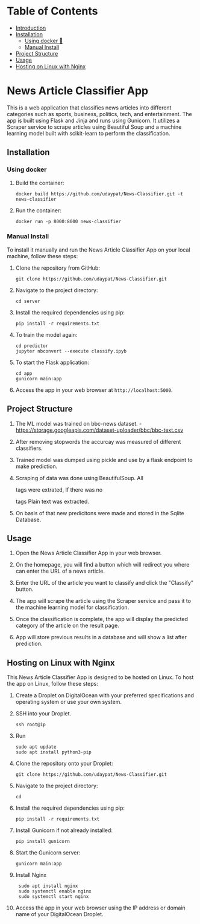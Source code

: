 # Table of Contents

* [Introduction](#news-article-classifier-app)
* [Installation](#installation)
   + [Using docker 🐋](#using-docker)
   + [Manual Install](#manual-install)
* [Project Structure](#project-structure)
* [Usage](#usage)
* [Hosting on Linux with Nginx](#hosting-on-linux-with-nginx)


# News Article Classifier App

This is a web application that classifies news articles into different categories such as sports, business, politics, tech, and entertainment. The app is built using Flask and Jinja and runs using Gunicorn. It utilizes a Scraper service to scrape articles using Beautiful Soup and a machine learning model built with scikit-learn to perform the classification.

## Installation

### Using docker

1. Build the container:

   ```
   docker build https://github.com/udaypat/News-Classifier.git -t news-classifier
   ```

2. Run the container:

   ```
   docker run -p 8000:8000 news-classifier
   ```

### Manual Install

To install it manually and run the News Article Classifier App on your local machine, follow these steps:

1. Clone the repository from GitHub:

   ```
   git clone https://github.com/udaypat/News-Classifier.git
   ```

2. Navigate to the project directory:

   ```
   cd server
   ```

3. Install the required dependencies using pip:

   ```
   pip install -r requirements.txt
   ```

4. To train the model again:
    ```
    cd predictor
    jupyter nbconvert --execute classify.ipyb
    ```
    
5. To start the Flask application:

   ```
   cd app
   gunicorn main:app
   ```

6. Access the app in your web browser at `http://localhost:5000`.

## Project Structure

1. The ML model was trained on bbc-news dataset. -  https://storage.googleapis.com/dataset-uploader/bbc/bbc-text.csv

2. After removing stopwords the accurcay was measured of different classifiers.

3. Trained model was dumped using pickle and use by a flask endpoint to make prediction.

4. Scraping of data was done using BeautifulSoup. 
All <p> tags were extrated, If there was no <p> tags Plain text was extracted.
 
5. On basis of that new predicitons were made and stored in the Sqlite Database.  
 

## Usage

1. Open the News Article Classifier App in your web browser.

2. On the homepage, you will find a button which will redirect  you where can enter the URL of a news article.

3. Enter the URL of the article you want to classify and click the "Classify" button.

4. The app will scrape the article using the Scraper service and pass it to the machine learning model for classification.

5. Once the classification is complete, the app will display the predicted category of the article on the result page.

6. App will store previous results in a database and will show a list after prediction. 

## Hosting on Linux with Nginx

This News Article Classifier App is designed to be hosted on Linux. To host the app on Linux, follow these steps:

1. Create a Droplet on DigitalOcean with your preferred specifications and operating system or use your own system.

2. SSH into your Droplet.
    ```
   ssh root@ip
   ```
  
3. Run
   ```
   sudo apt update
   sudo apt install python3-pip
   ```

4. Clone the repository onto your Droplet:

   ```
   git clone https://github.com/udaypat/News-Classifier.git
   ```

5. Navigate to the project directory:

   ```
   cd 
   ```

6. Install the required dependencies using pip:

   ```
   pip install -r requirements.txt
   ```

7. Install Gunicorn if not already installed:

   ```
   pip install gunicorn
   ```

8. Start the Gunicorn server:

   ```
   gunicorn main:app
   ```
9. Install Nginx
   ```
    sudo apt install nginx
    sudo systemctl enable nginx
    sudo systemctl start nginx
   ```

9. Access the app in your web browser using the IP address or domain name of your DigitalOcean Droplet.

